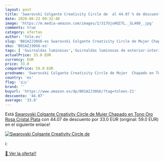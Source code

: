 ```yaml
---
layout: post
title: 'Swarovski Colgante Creativity Circle de  al 44.07 % de descuento'
date: 2020-06-23 09:32:40
image: 'https://m.media-amazon.com/images/I/317UjoHQIfL._SL400_.jpg'
comments: true
category: ofertas
author: 'tole.es'
slug: 'B01AZJ30G6-es Swarovski Colgante Creativity Circle de Mujer Chapado en...'
sku: 'B01AZJ30G6-es'
tags: [ 'Guirnaldas luminosas','Guirnaldas luminosas de exterior-interior','Guirnaldas luminosas de interior','Iluminación','swarovski', ]
actualPrice: 33.0 EUR
currency: EUR
price: 33.0
comparePrice: 59.0 EUR
prodname: 'Swarovski Colgante Creativity Circle de Mujer  Chapado en Tono Oro Rosa  Cristal  Plata'
country: 'es'
flag: '🇪🇸'
brand: ''
buyurl: 'https://www.amazon.es/dp/B01AZJ30G6/?tag=tolees-21'
descuento: '44.07'
average: '33.0'
---
```


Está [Swarovski Colgante Creativity Circle de Mujer  Chapado en Tono Oro Rosa  Cristal  Plata](https://www.amazon.es/dp/B01AZJ30G6/?tag=tolees-21) con 44.07 de descuento por 33.0 EUR (original: 59.0 EUR) en el siguiente enlace!

[![Swarovski Colgante Creativity Circle de ](https://m.media-amazon.com/images/I/317UjoHQIfL._SL400_.jpg)](https://www.amazon.es/dp/B01AZJ30G6/?tag=tolees-21)

ℹ️:


[🛒 Ver la oferta!!](https://www.amazon.es/dp/B01AZJ30G6/?tag=tolees-21)
